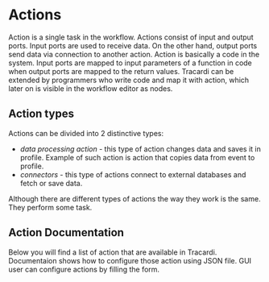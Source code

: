 # Actions

Action is a single task in the workflow. Actions consist of input and output ports. Input ports are used to receive
data. On the other hand, output ports send data via connection to another action. Action is basically a code in the
system. Input ports are mapped to input parameters of a function in code when output ports are mapped to the return
values. Tracardi can be extended by programmers who write code and map it with action, which later on is visible in the
workflow editor as nodes.

## Action types

Actions can be divided into 2 distinctive types:

* *data processing action* - this type of action changes data and saves it in profile. Example of such action is action
  that copies data from event to profile.
* *connectors* - this type of actions connect to external databases and fetch or save data.

Although there are different types of actions the way they work is the same. They perform some task.

## Action Documentation

Below you will find a list of action that are available in Tracardi. Documentaion shows how to configure those action using
JSON file. GUI user can configure actions by filling the form. 